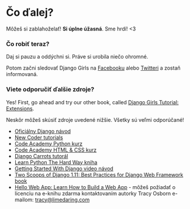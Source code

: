 # Čo ďalej?

Môžeš si zablahoželať! **Si úplne úžasná**. Sme hrdí! <3

### Čo robiť teraz?

Daj si pauzu a oddýchni si. Práve si urobila niečo ohromné.

Potom začni sledovať Django Girls na [Facebooku](http://facebook.com/djangogirls) alebo [Twitteri](https://twitter.com/djangogirls) a zostaň informovaná.

### Viete odporučiť ďalšie zdroje?

Yes! First, go ahead and try our other book, called [Django Girls Tutorial: Extensions](https://tutorial-extensions.djangogirls.org/).

Neskôr môžeš skúsiť zdroje uvedené nižšie. Všetky sú veľmi odporúčané!

- [Oficiálny Django návod](https://docs.djangoproject.com/en/1.11/intro/tutorial01/)
- [New Coder tutorials](http://newcoder.io/tutorials/)
- [Code Academy Python kurz](https://www.codecademy.com/en/tracks/python)
- [Code Academy HTML & CSS kurz](https://www.codecademy.com/tracks/web)
- [Django Carrots tutorál](https://github.com/ggcarrots/django-carrots)
- [Learn Python The Hard Way kniha](http://learnpythonthehardway.org/book/)
- [Getting Started With Django video návod](http://www.gettingstartedwithdjango.com/)
- [Two Scoops of Django 1.11: Best Practices for Django Web Framework book](https://www.twoscoopspress.com/products/two-scoops-of-django-1-11)
- [Hello Web App: Learn How to Build a Web App](https://hellowebapp.com/) - môžeš požiadať o licenciu na e-knihu zdarma kontaktovaním autorky Tracy Osborn e-mailom: <tracy@limedaring.com>